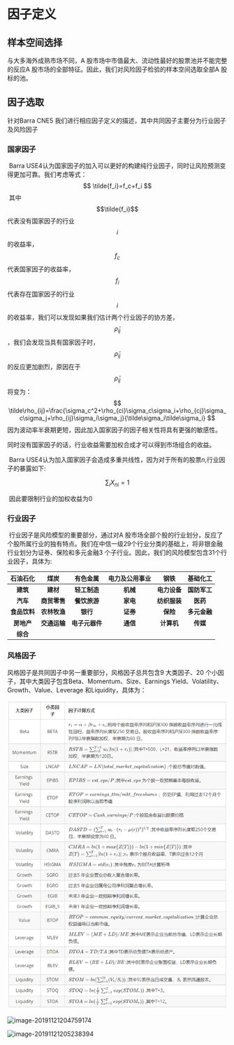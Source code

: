 # 因子定义

## 样本空间选择

与大多海外成熟市场不同，A 股市场中市值最大、流动性最好的股票池并不能完整的反应A 股市场的全部特征。因此，我们对风险因子检验的样本空间选取全部A 股标的池。

## 因子选取

针对Barra CNE5 我们进行相应因子定义的描述，其中共同因子主要分为行业因子及风险因子

### 国家因子

​		Barra USE4认为国家因子的加入可以更好的构建纯行业因子，同时让风险预测变得更加可靠。我们考虑等式：
$$
\tilde{f_i}=f_c+f_i
$$
​		其中$$\tilde{f_i}$$代表没有国家因子的行业$$i$$ 的收益率，$$f_c$$代表国家因子的收益率，$$f_i$$代表存在国家因子的行业$$i$$的收益率，我们可以发现如果我们估计两个行业因子的协方差，$$\tilde\rho_{ij}$$，我们会发现当具有国家因子时，$$\tilde\rho_{ij}$$的反应更加剧烈，原因在于$$\tilde\rho_{ij}$$将变为：
$$
\tilde\rho_{ij}=\frac{\sigma_c^2+\rho_{ci}\sigma_c\sigma_i+\rho_{cj}\sigma_c\sigma_j+\rho_{ij}\sigma_i\sigma_j}{\tilde\sigma_i\tilde\sigma_i}
$$
​		因为波动率半衰期更短，因此加入国家因子的因子相关性将具有更强的敏感性。

​		同时没有国家因子的话，行业收益需要加权合成才可以得到市场组合的收益。

​		Barra USE4认为加入国家因子会造成多重共线性，因为对于所有的股票$n$,行业因子的暴露如下:

$$
\sum_iX_{ni}=1
$$

​		因此要限制行业的加权收益为0

### 行业因子

​		行业因子是风险模型的重要部分，通过对A 股市场全部个股的行业划分，反应了个股所属行业的独有特点。我们在中信一级29个行业分类的基础上，将非银金融行业划分为证券、保险和多元金融3 个子行业。因此，我们的风险模型包含31个行业因子，具体为:

| **石油石化** | **煤炭** | **有色金属** | **电力及公用事业** | **钢铁** | **基础化工** |
| :---: | :---: | :---: | :---: | :---: | :---: |
| **建筑** | **建材** | **轻工制造** | **机械** | **电力设备** | **国防军工** |
| **汽车** | **商贸零售** | **餐饮旅游** | **家电** | **纺织服装** | **医药** |
| **食品饮料** | **农林牧渔** | **银行** | **证券** | **保险** | **多元金融** |
| **房地产** | **交通运输** | **电子元器件** | **通信** | **计算机** | **传媒** |
| **综合** |  |  |  |  |  |

### 风格因子

风格因子是共同因子中另一重要部分，风格因子总共包含9 大类因子、20 个小因子，其中大类因子包含Beta、Momentum、Size、Earnings Yield、Volatility、Growth、Value、Leverage 和Liquidity，具体为：

![](../.gitbook/assets/import.png)

![image-20191121204759174](E:\GitHub\multi-factor\feng-xian-mo-xing\yin-zi-ding-yi.assets\image-20191121204759174.png)

![image-20191121205238394](E:\GitHub\multi-factor\feng-xian-mo-xing\yin-zi-ding-yi.assets\image-20191121205238394.png)

